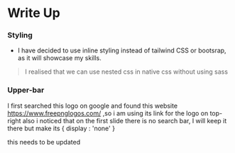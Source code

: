 # Write Up

### Styling
- I have decided to use inline styling instead of tailwind CSS or bootsrap, as it will showcase my skills.
> I realised that we can use nested css in native css without using sass


### Upper-bar
I first searched this logo on google and found this website https://www.freepnglogos.com/ ,so i am using its link for the logo on top-right also i noticed that on the first slide there is no search bar, I will keep it there but make its { display : 'none' }

this needs to be updated

